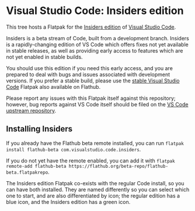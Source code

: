 # Visual Studio Code: Insiders edition

This tree hosts a Flatpak for the [Insiders edition](https://code.visualstudio.com/insiders/) of [Visual Studio Code](https://code.visualstudio.com/).

Insiders is a beta stream of Code, built from a development branch. Insiders is a rapidly-changing edition of VS Code which offers fixes not yet available in stable releases, as well as providing early access to features which are not yet enabled in stable builds.

You should use this edition if you need this early access, and you are prepared to deal with bugs and issues associated with development versions. If you prefer a stable build, please use the [stable Visual Studio Code](https://flathub.org/apps/details/com.visualstudio.code) Flatpak also available on Flathub.

Please report any issues with this Flatpak itself against this repository; however, bug reports against VS Code itself should be filed on the [VS Code upstream repository](http://github.com/microsoft/vscode).

## Installing Insiders

If you already have the Flathub beta remote installed, you can run `flatpak install flathub-beta com.visualstudio.code.insiders`.

If you do not yet have the remote enabled, you can add it with `flatpak remote-add flathub-beta https://flathub.org/beta-repo/flathub-beta.flatpakrepo`.

The Insiders edition Flatpak co-exists with the regular Code install, so you can have both installed. They are named differently so you can select which one to start, and are also differentiated by icon; the regular edition has a blue icon, and the Insiders edition has a green icon.
